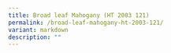```yaml
---
title: Broad leaf Mahogany (HT 2003 121)
permalink: /broad-leaf-mahogany-ht-2003-121/
variant: markdown
description: ""
---
```

